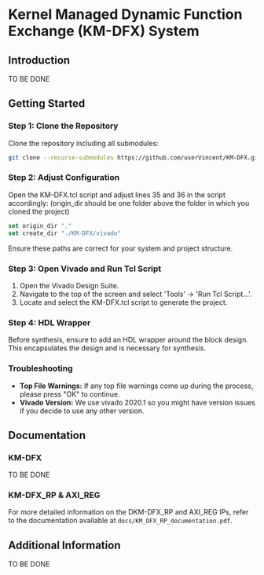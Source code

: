 # Kernel Managed Dynamic Function Exchange (KM-DFX) System

## Introduction
TO BE DONE

## Getting Started

### Step 1: Clone the Repository

Clone the repository including all submodules:

```bash
git clone --recurse-submodules https://github.com/userVincent/KM-DFX.git
```

### Step 2: Adjust Configuration

Open the KM-DFX.tcl script and adjust lines 35 and 36 in the script accordingly:
(origin_dir should be one folder above the folder in which you cloned the project)

```tcl
set origin_dir "."
set create_dir "./KM-DFX/vivado"
```

Ensure these paths are correct for your system and project structure.

### Step 3: Open Vivado and Run Tcl Script

1. Open the Vivado Design Suite.
2. Navigate to the top of the screen and select 'Tools' -> 'Run Tcl Script...'.
3. Locate and select the KM-DFX.tcl script to generate the project.

### Step 4: HDL Wrapper

Before synthesis, ensure to add an HDL wrapper around the block design. This encapsulates the design and is necessary for synthesis.

### Troubleshooting

- **Top File Warnings:** If any top file warnings come up during the process, please press "OK" to continue.
- **Vivado Version:** We use vivado 2020.1 so you might have version issues if you decide to use any other version.

## Documentation
### KM-DFX
TO BE DONE
### KM-DFX_RP & AXI_REG
For more detailed information on the DKM-DFX_RP and AXI_REG IPs, refer to the documentation available at `docs/KM_DFX_RP_documentation.pdf`.

## Additional Information
TO BE DONE
